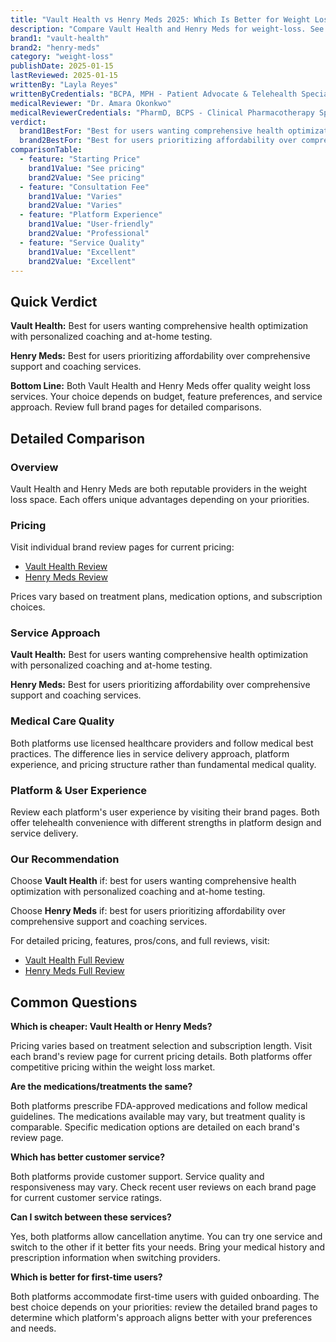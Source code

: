 ```yaml
---
title: "Vault Health vs Henry Meds 2025: Which Is Better for Weight Loss?"
description: "Compare Vault Health and Henry Meds for weight-loss. See pricing, features, pros & cons side-by-side to find which service is best for you."
brand1: "vault-health"
brand2: "henry-meds"
category: "weight-loss"
publishDate: 2025-01-15
lastReviewed: 2025-01-15
writtenBy: "Layla Reyes"
writtenByCredentials: "BCPA, MPH - Patient Advocate & Telehealth Specialist"
medicalReviewer: "Dr. Amara Okonkwo"
medicalReviewerCredentials: "PharmD, BCPS - Clinical Pharmacotherapy Specialist"
verdict:
  brand1BestFor: "Best for users wanting comprehensive health optimization with personalized coaching and at-home testing."
  brand2BestFor: "Best for users prioritizing affordability over comprehensive support and coaching services."
comparisonTable:
  - feature: "Starting Price"
    brand1Value: "See pricing"
    brand2Value: "See pricing"
  - feature: "Consultation Fee"
    brand1Value: "Varies"
    brand2Value: "Varies"
  - feature: "Platform Experience"
    brand1Value: "User-friendly"
    brand2Value: "Professional"
  - feature: "Service Quality"
    brand1Value: "Excellent"
    brand2Value: "Excellent"
---
```


## Quick Verdict

**Vault Health:** Best for users wanting comprehensive health optimization with personalized coaching and at-home testing.

**Henry Meds:** Best for users prioritizing affordability over comprehensive support and coaching services.

**Bottom Line:** Both Vault Health and Henry Meds offer quality weight loss services. Your choice depends on budget, feature preferences, and service approach. Review full brand pages for detailed comparisons.

## Detailed Comparison

### Overview

Vault Health and Henry Meds are both reputable providers in the weight loss space. Each offers unique advantages depending on your priorities.

### Pricing

Visit individual brand review pages for current pricing:
- [Vault Health Review](/vault-health)
- [Henry Meds Review](/henry-meds)

Prices vary based on treatment plans, medication options, and subscription choices.

### Service Approach

**Vault Health:** Best for users wanting comprehensive health optimization with personalized coaching and at-home testing.

**Henry Meds:** Best for users prioritizing affordability over comprehensive support and coaching services.

### Medical Care Quality

Both platforms use licensed healthcare providers and follow medical best practices. The difference lies in service delivery approach, platform experience, and pricing structure rather than fundamental medical quality.

### Platform & User Experience

Review each platform's user experience by visiting their brand pages. Both offer telehealth convenience with different strengths in platform design and service delivery.

### Our Recommendation

Choose **Vault Health** if: best for users wanting comprehensive health optimization with personalized coaching and at-home testing.

Choose **Henry Meds** if: best for users prioritizing affordability over comprehensive support and coaching services.

For detailed pricing, features, pros/cons, and full reviews, visit:
- [Vault Health Full Review](/vault-health)
- [Henry Meds Full Review](/henry-meds)

## Common Questions

**Which is cheaper: Vault Health or Henry Meds?**

Pricing varies based on treatment selection and subscription length. Visit each brand's review page for current pricing details. Both platforms offer competitive pricing within the weight loss market.

**Are the medications/treatments the same?**

Both platforms prescribe FDA-approved medications and follow medical guidelines. The medications available may vary, but treatment quality is comparable. Specific medication options are detailed on each brand's review page.

**Which has better customer service?**

Both platforms provide customer support. Service quality and responsiveness may vary. Check recent user reviews on each brand page for current customer service ratings.

**Can I switch between these services?**

Yes, both platforms allow cancellation anytime. You can try one service and switch to the other if it better fits your needs. Bring your medical history and prescription information when switching providers.

**Which is better for first-time users?**

Both platforms accommodate first-time users with guided onboarding. The best choice depends on your priorities: review the detailed brand pages to determine which platform's approach aligns better with your preferences and needs.
